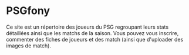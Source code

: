 PSGfony
=======

Ce site est un répertoire des joueurs du PSG regroupant leurs stats détaillées ainsi que les matchs de la saison.
Vous pouvez vous inscrire, commenter des fiches de joueurs et des match (ainsi que d'uploader des images de match).
